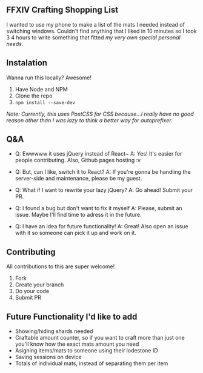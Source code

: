 ## FFXIV Crafting Shopping List
I wanted to use my phone to make a list of the mats I needed instead of switching windows.
Couldn't find anything that I liked in 10 minutes so I took 3 4 hours to write something that fitted _my very own special personal needs_.

## Instalation
Wanna run this locally? Awesome!
1. Have Node and NPM
2. Clone the repo
3. `npm install --save-dev`

*Note:* _Currently, this uses PostCSS for CSS because…I really have no good reason other than I was lazy to think a better way for autoprefixer._


## Q&A
* Q: Ewwwww it uses jQuery instead of React~
  A: Yes! It's easier for people contributing. Also, Github pages hosting :v

* Q: But, can I like, switch it to React? 
  A: If you're gonna be handling the server-side and maintenance, please be my guest.

* Q: What if I want to rewrite your lazy jQuery?
  A: Go ahead! Submit your PR. 

* Q: I found a bug but don't want to fix it myself
  A: Please, submit an issue. Maybe I'll find time to adress it in the future.

* Q: I have an idea for future functionality!
  A: Great! Also open an issue with it so someone can pick it up and work on it.

## Contributing
All contributions to this are super welcome!
1. Fork
2. Create your branch
3. Do your code
4. Submit PR

## Future Functionality I'd like to add
* Showing/hiding shards needed
* Craftable amount counter, so if you want to craft more than just one you'll know how the exact mats amount you need
* Asigning items/mats to someone using their lodestone ID
* Saving sessions on device
* Totals of individual mats, instead of separating them per item

